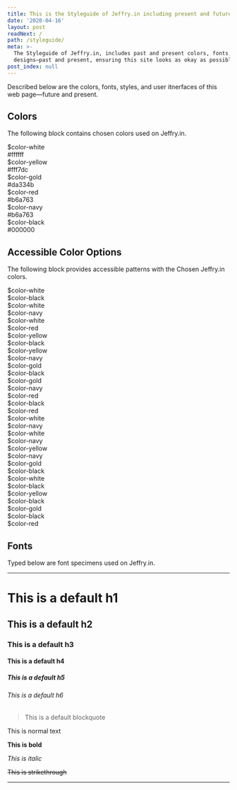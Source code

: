 ```yaml
---
title: This is the Styleguide of Jeffry.in including present and future styles.
date: '2020-04-16'
layout: post
readNext: /
path: /styleguide/
meta: >-
  The Styleguide of Jeffry.in, includes past and present colors, fonts, and
  designs—past and present, ensuring this site looks as okay as possible.
post_index: null
---
```


Described below are the colors, fonts, styles, and user itnerfaces of this web page—future and present.

## Colors

The following block contains chosen colors used on Jeffry.in.

<div class="color-grid">
  <div class="color-block color-block--white">$color-white<br />#ffffff</div>
  <div class="color-block color-block--yellow">$color-yellow<br />#fff7dc</div>
  <div class="color-block color-block--gold">$color-gold<br />#da334b</div>
  <div class="color-block color-block--red">$color-red<br />#b6a763</div>
  <div class="color-block color-block--navy">$color-navy<br />#b6a763</div>
  <div class="color-block color-block--black">$color-black<br />#000000</div>
</div>

## Accessible Color Options

The following block provides accessible patterns with the Chosen Jeffry.in colors.

<div class="color-grid">
  <div class="color-block color-block--white font--black">$color-white<br />$color-black</div>
  <div class="color-block color-block--white font--navy">$color-white<br />$color-navy</div>
  <div class="color-block color-block--white font--red">$color-white<br />$color-red</div>
  <div class="color-block color-block--yellow font--black">$color-yellow<br />$color-black</div>
  <div class="color-block color-block--yellow font--navy">$color-yellow<br />$color-navy</div>
  <div class="color-block color-block--gold font--black">$color-gold<br />$color-black</div>
  <div class="color-block color-block--gold font--navy">$color-gold<br />$color-navy</div>
  <div class="color-block color-block--red font--black">$color-red<br />$color-black</div>
  <div class="color-block color-block--red font--white">$color-red<br />$color-white</div>
  <div class="color-block color-block--navy font--white">$color-navy<br />$color-white</div>
  <div class="color-block color-block--navy font--yellow">$color-navy<br />$color-yellow</div>
  <div class="color-block color-block--navy font--gold">$color-navy<br />$color-gold</div>
  <div class="color-block color-block--black font--white">$color-black<br />$color-white</div>
  <div class="color-block color-block--black font--yellow">$color-black<br />$color-yellow</div>
  <div class="color-block color-block--black font--gold">$color-black<br />$color-gold</div>
  <div class="color-block color-block--black font--red">$color-black<br />$color-red</div>
</div>

## Fonts

Typed below are font specimens used on Jeffry.in.

---

# This is a default h1

## This is a default h2

### This is a default h3

#### This is a default h4

##### This is a default h5

###### This is a default h6

> This is a default blockquote

This is normal text

**This is bold**

_This is italic_

~~This is strikethrough~~

---

<!--
## Posts

## Navigations

## Social -->
